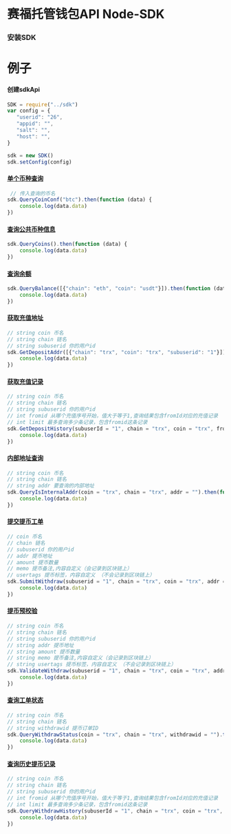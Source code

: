 # 赛福托管钱包API Node-SDK  

### 安装SDK

    
# 例子

#### 创建sdkApi
 ```js
SDK = require("../sdk")
var config = {
    "userid": "26",
    "appid": "",
    "salt": "",
    "host": "",
}

sdk = new SDK()
sdk.setConfig(config)
``` 

#### [单个币种查询](https://github.com/chainlife-doc/wallet-api/blob/master/%E5%8D%95%E5%B8%81%E7%A7%8D%E4%BF%A1%E6%81%AF%E6%9F%A5%E8%AF%A2.md)
```js
 // 传入查询的币名
sdk.QueryCoinConf("btc").then(function (data) {
    console.log(data.data)
})
```

#### [查询公共币种信息](https://github.com/chainlife-doc/wallet-api/blob/master/%E6%9F%A5%E8%AF%A2%E5%B8%81%E7%A7%8D%E4%BF%A1%E6%81%AF.md)
```js
sdk.QueryCoins().then(function (data) {
    console.log(data.data)
})
```

#### [查询余额](https://github.com/chainlife-doc/wallet-api/blob/master/%E6%9F%A5%E8%AF%A2%E4%BD%99%E9%A2%9D.md)
```js
sdk.QueryBalance([{"chain": "eth", "coin": "usdt"}]).then(function (data) {
    console.log(data.data)
})
```

#### [获取充值地址](https://github.com/chainlife-doc/wallet-api/blob/master/deposit/%E8%8E%B7%E5%8F%96%E5%85%85%E5%80%BC%E5%9C%B0%E5%9D%80.md)
```js
// string coin 币名           
// string chain 链名          
// string subuserid 你的用户id
sdk.GetDepositAddr([{"chain": "trx", "coin": "trx", "subuserid": "1"}]).then(function (data) {
    console.log(data.data)
})
```

#### [获取充值记录](https://github.com/chainlife-doc/wallet-api/blob/master/deposit/%E8%8E%B7%E5%8F%96%E5%85%85%E5%80%BC%E8%AE%B0%E5%BD%95.md)
```js
// string coin 币名                                        
// string chain 链名                                       
// string subuserid 你的用户id                               
// int fromid 从哪个充值序号开始，值大于等于1,查询结果包含fromId对应的充值记录       
// int limit 最多查询多少条记录，包含fromid这条记录                      
sdk.GetDepositHistory(subuserId = "1", chain = "trx", coin = "trx", fromId = 0, limit = 100).then(function (data) {
    console.log(data.data)
})
```

#### [内部地址查询](https://github.com/chainlife-doc/wallet-api/blob/master/internal-addr/%E5%86%85%E9%83%A8%E5%9C%B0%E5%9D%80%E6%9F%A5%E8%AF%A2.md)
```js
// string coin 币名      
// string chain 链名     
// string addr 要查询的内部地址
sdk.QueryIsInternalAddr(coin = "trx", chain = "trx", addr = "").then(function (data) {
    console.log(data.data)
})
```

#### [提交提币工单](https://github.com/chainlife-doc/wallet-api/blob/master/withdraw/%E6%8F%90%E4%BA%A4%E6%8F%90%E5%B8%81%E5%B7%A5%E5%8D%95.md)
```js
// coin 币名                        
// chain 链名                       
// subuserid 你的用户id             
// addr 提币地址                      
// amount 提币数量                    
// memo 提币备注,内容自定义（会记录到区块链上）      
// usertags 提币标签，内容自定义 （不会记录到区块链上）
sdk.SubmitWithdraw(subuserid = "1", chain = "trx", coin = "trx", addr = "", amount = "1", memo = "中国", usertags = "深圳").then(function (data) {
    console.log(data.data)
})
```

#### [提币预校验](https://github.com/chainlife-doc/wallet-api/blob/master/withdraw/%E6%8F%90%E5%B8%81%E9%A2%84%E6%A0%A1%E9%AA%8C%E6%8E%A5%E5%8F%A3.md)
```js
// string coin 币名                         
// string chain 链名                        
// string subuserid 你的用户id              
// string addr 提币地址                       
// string amount 提币数量                     
// string memo 提币备注,内容自定义（会记录到区块链上）       
// string usertags 提币标签，内容自定义 （不会记录到区块链上） 
sdk.ValidateWithdraw(subuserid = "1", chain = "trx", coin = "trx", addr = "", amount = "1", memo = "中国", usertags = "深圳").then(function (data) {
    console.log(data.data)
})
```

#### [查询工单状态](https://github.com/chainlife-doc/wallet-api/blob/master/withdraw/%E6%9F%A5%E8%AF%A2%E6%8F%90%E5%B8%81%E5%B7%A5%E5%8D%95%E7%8A%B6%E6%80%81.md)
```js
// string coin 币名          
// string chain 链名         
// string withdrawid 提币订单ID
sdk.QueryWithdrawStatus(coin = "trx", chain = "trx", withdrawid = "").then(function (data) {
    console.log(data.data)
})
```

#### [查询历史提币记录](https://github.com/chainlife-doc/wallet-api/blob/master/withdraw/%E6%9F%A5%E8%AF%A2%E6%8F%90%E5%B8%81%E8%AE%B0%E5%BD%95.md)
```js
// string coin 币名                                           
// string chain 链名                                          
// string subuserid 你的用户id                                 
// int fromid 从哪个充值序号开始，值大于等于1,查询结果包含fromId对应的充值记录          
// int limit 最多查询多少条记录，包含fromid这条记录                         
sdk.QueryWithdrawHistory(subuserId = "1", chain = "trx", coin = "trx", fromId = 0, limit = 100).then(function (data) {
    console.log(data.data)
})
```